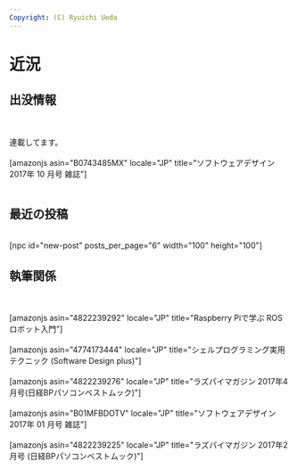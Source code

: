 ```yaml
---
Copyright: (C) Ryuichi Ueda
---
```


# 近況
<h2>出没情報</h2><br />
<br />
連載してます。<br />
<br />
[amazonjs asin="B0743485MX" locale="JP" title="ソフトウェアデザイン 2017年 10 月号 雑誌"]<br />
<br />
<h2>最近の投稿</h2><br />
[npc id="new-post" posts_per_page="6" width="100" height="100"]<br />
<h2>執筆関係</h2><br />
<br />
[amazonjs asin="4822239292" locale="JP" title="Raspberry Piで学ぶ ROSロボット入門"]<br />
<br />
[amazonjs asin="4774173444" locale="JP" title="シェルプログラミング実用テクニック (Software Design plus)"]<br />
<br />
[amazonjs asin="4822239276" locale="JP" title="ラズパイマガジン 2017年4月号(日経BPパソコンベストムック)"]<br />
<br />
[amazonjs asin="B01MFBDOTV" locale="JP" title="ソフトウェアデザイン 2017年 01 月号 雑誌"]<br />
<br />
[amazonjs asin="4822239225" locale="JP" title="ラズパイマガジン 2017年2月号 (日経BPパソコンベストムック)"]
